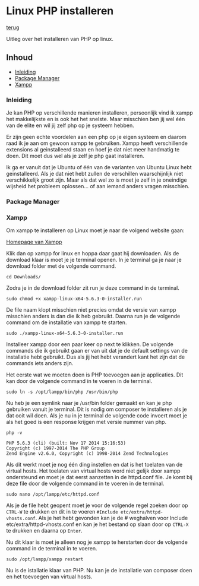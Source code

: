 # Linux PHP installeren

[terug](README.md)

Uitleg over het installeren van PHP op linux.

## Inhoud

- [Inleiding](#inleiding)
- [Package Manager](#packagemanager)
- [Xampp](#xampp)

<a name="inleiding"></a>
### Inleiding

Je kan PHP op verschillende manieren installeren, persoonlijk vind ik xampp het makkelijkste en is ook het het snelste. Maar misschien ben jij wel één van de elite en wil jij zelf php op je systeem hebben.

Er zijn geen echte voordelen aan een php op je eigen systeem en daarom raad ik je aan om gewoon xampp te gebruiken. Xampp heeft verschillende extensions al geinstalleerd staan en hoef je dat niet meer handmatig te doen. Dit moet dus wel als je zelf je php gaat installeren.

Ik ga er vanuit dat je Ubuntu of één van de varianten van Ubuntu Linux hebt geinstalleerd. Als je dat niet hebt zullen de verschillen waarschijnlijk niet verschikkelijk groot zijn. Maar als dat wel zo is moet je zelf in je oneindige wijsheid het probleem oplossen... of aan iemand anders vragen misschien.

<a name="packagemanager"></a>
### Package Manager

<a name="xampp"></a>
### Xampp

Om xampp te installeren op Linux moet je naar de volgend website gaan:

[Homepage van Xampp](https://www.apachefriends.org/index.html)

Klik dan op xampp for linux en hoppa daar gaat hij downloaden. Als de download klaar is moet je je terminal openen. In je terminal ga je naar je download folder met de volgende command.

```
cd Downloads/
```

Zodra je in de download folder zit run je deze command in de terminal.

```
sudo chmod +x xampp-linux-x64-5.6.3-0-installer.run
```

De file naam klopt misschien niet precies omdat de versie van xampp misschien anders is dan die ik heb gebruikt.
Daarna run je de volgende command om de installatie van xampp te starten.

```
sudo ./xampp-linux-x64-5.6.3-0-installer.run
```

Installeer xampp door een paar keer op next te klikken. De volgende commands die ik gebruikt gaan er van uit dat je de default settings van de installatie hebt gebruikt. Dus als jij het hebt verandert kant het zijn dat de commands iets anders zijn.

Het eerste wat we moeten doen is PHP toevoegen aan je applicaties. Dit kan door de volgende command in te voeren in de terminal.

```
sudo ln -s /opt/lampp/bin/php /usr/bin/php
```

Nu heb je een symlink naar je /usr/bin folder gemaakt en kan je php gebruiken vanuit je terminal. Dit is nodig om composer te installeren als je dat ooit wil doen.
Als je nu in je terminal de volgende code invoert moet je als het goed is een response krijgen met versie nummer van php.

```
php -v

PHP 5.6.3 (cli) (built: Nov 17 2014 15:16:53)
Copyright (c) 1997-2014 The PHP Group
Zend Engine v2.6.0, Copyright (c) 1998-2014 Zend Technologies
```

Als dit werkt moet je nog één ding instellen en dat is het toelaten van de virtual hosts. Het toelaten van virtual hosts word niet gelijk door xampp ondersteund en moet je dat eerst aanzetten in de httpd.conf file. Je komt bij deze file door de volgende command in te voeren in de terminal.

```
sudo nano /opt/lampp/etc/httpd.conf
```

Als je de file hebt geopent moet je voor de volgende regel zoeken door op ```CTRL-W``` te drukken en dit in te voeren ```#Include etc/extra/httpd-vhosts.conf```. Als je het hebt gevonden kan je de # weghalven voor Include etc/extra/httpd-vhosts.conf en kan je het bestand op slaan door op ```CTRL-X``` te drukken en daarna op ```Enter```.

Nu dit klaar is moet je alleen nog je xampp te herstarten door de volgende command in de terminal in te voeren.

```
sudo /opt/lampp/xampp restart
```

Nu is de istallatie klaar van PHP. Nu kan je de installatie van composer doen en het toevoegen van virtual hosts.
